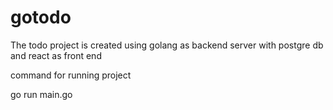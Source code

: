 # gotodo

The todo project is created using golang as backend server with postgre db and react as front end

command for running project

go run main.go